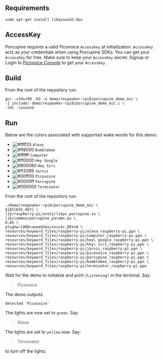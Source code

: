 ## Requirements

```console
sudo apt-get install libasound2-dev
```

## AccessKey

Porcupine requires a valid Picovoice `AccessKey` at initialization. `AccessKey` acts as your credentials when using Porcupine SDKs.
You can get your `AccessKey` for free. Make sure to keep your `AccessKey` secret.
Signup or Login to [Picovoice Console](https://console.picovoice.ai/) to get your `AccessKey`.

## Build

From the root of the repository run:

```console
gcc -std=c99 -O3 -o demo/respeaker-rpi0/porcupine_demo_mic \
-I include/ demo/respeaker-rpi0/porcupine_demo_mic.c \
-ldl -lasound
```

## Run

Below are the colors associated with supported wake words for this demo:

<!-- markdown-link-check-disable -->
- ![#ffff33](../../resources/images/ffff33.png) `Alexa`
- ![#ff8000](../../resources/images/ff8000.png) `Bumblebee`
- ![#ffffff](../../resources/images/ffffff.png) `Computer`
- ![#ff0000](../../resources/images/ff0000.png) `Hey Google`
- ![#800080](../../resources/images/800080.png) `Hey Siri`
- ![#ff3399](../../resources/images/ff3399.png) `Jarvis`
- ![#00ff00](../../resources/images/00ff00.png) `Picovoice`
- ![#0000ff](../../resources/images/0000ff.png) `Porcupine`
- ![#000000](../../resources/images/000000.png) `Terminator`
<!-- markdown-link-check-enable -->

From the root of the repository run:

```console
./demo/respeaker-rpi0/porcupine_demo_mic \
${ACCESS_KEY} \
lib/raspberry-pi/arm11/libpv_porcupine.so \
lib/common/porcupine_params.pv \
0.65 \
plughw:CARD=seeed2micvoicec,DEV=0 \
resources/keyword_files/raspberry-pi/alexa_raspberry-pi.ppn \
resources/keyword_files/raspberry-pi/computer_raspberry-pi.ppn \
resources/keyword_files/raspberry-pi/hey\ google_raspberry-pi.ppn \
resources/keyword_files/raspberry-pi/hey\ siri_raspberry-pi.ppn \
resources/keyword_files/raspberry-pi/jarvis_raspberry-pi.ppn \
resources/keyword_files/raspberry-pi/picovoice_raspberry-pi.ppn \
resources/keyword_files/raspberry-pi/porcupine_raspberry-pi.ppn \
resources/keyword_files/raspberry-pi/bumblebee_raspberry-pi.ppn \
resources/keyword_files/raspberry-pi/terminator_raspberry-pi.ppn
```

Wait for the demo to initialize and print `[Listening]` in the terminal. Say:

> Picovoice

The demo outputs:

```text
detected 'Picovoice'
```

The lights are now set to `green`. Say:

> Alexa

The lights are set to `yellow` now. Say:

> Terminator

to turn off the lights.


